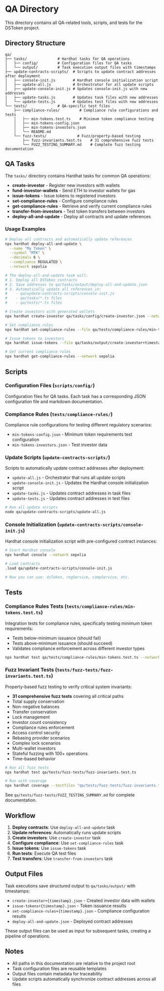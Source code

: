 # QA Directory

This directory contains all QA-related tools, scripts, and tests for the DSToken project.

## Directory Structure

```
qa/
├── tasks/              # Hardhat tasks for QA operations
│   ├── config/         # Configuration files for QA tasks
│   └── output/         # Task execution output files with timestamps
├── update-contracts-scripts/  # Scripts to update contract addresses after deployment
│   ├── console-init.js        # Hardhat console initialization script
│   ├── update-all.js          # Orchestrator for all update scripts
│   ├── update-console-init.js # Updates console-init.js with new addresses
│   ├── update-tasks.js        # Updates task files with new addresses
│   └── update-tests.js        # Updates test files with new addresses
└── tests/              # QA-specific test files
    ├── compliance-rules/         # Compliance rule configurations and tests
    │   ├── min-tokens.test.ts    # Minimum token compliance testing
    │   ├── min-tokens-config.json
    │   ├── min-tokens-investors.json
    │   └── README.md
    └── fuzz-tests/              # Fuzz/property-based testing
        ├── fuzz-invariants.test.ts    # 31 comprehensive fuzz tests
        └── FUZZ_TESTING_SUMMARY.md    # Complete fuzz testing documentation
```

## QA Tasks

The `tasks/` directory contains Hardhat tasks for common QA operations:

- **create-investor** - Register new investors with wallets
- **fund-investor-wallets** - Send ETH to investor wallets for gas
- **issue-tokens** - Issue tokens to registered investors
- **set-compliance-rules** - Configure compliance rules
- **get-compliance-rules** - Retrieve and verify current compliance rules
- **transfer-from-investors** - Test token transfers between investors
- **deploy-all-and-update** - Deploy all contracts and update references

### Usage Examples

```bash
# Deploy all contracts and automatically update references
npx hardhat deploy-all-and-update \
  --name "My Token" \
  --symbol "MTK" \
  --decimals 6 \
  --compliance REGULATED \
  --network sepolia

# The deploy-all-and-update task will:
# 1. Deploy all DSToken contracts
# 2. Save addresses to qa/tasks/output/deploy-all-and-update.json
# 3. Automatically update all references in:
#    - qa/update-contracts-scripts/console-init.js
#    - qa/tasks/*.ts files
#    - qa/tests/*.ts files

# Create investors with generated wallets
npx hardhat create-investor qa/tasks/config/create-investor.json --network sepolia --generatewallets

# Set compliance rules
npx hardhat set-compliance-rules --file qa/tests/compliance-rules/min-tokens-config.json --network sepolia

# Issue tokens to investors
npx hardhat issue-tokens --file qa/tasks/output/create-investor+timestamp.json --tokens 5 --network sepolia

# Get current compliance rules
npx hardhat get-compliance-rules --network sepolia
```

## Scripts

### Configuration Files (`scripts/config/`)

Configuration files for QA tasks. Each task has a corresponding JSON configuration file and markdown documentation.

### Compliance Rules (`tests/compliance-rules/`)

Compliance rule configurations for testing different regulatory scenarios:
- `min-tokens-config.json` - Minimum token requirements test configuration
- `min-tokens-investors.json` - Test investor data

### Update Scripts (`update-contracts-scripts/`)

Scripts to automatically update contract addresses after deployment:
- `update-all.js` - Orchestrator that runs all update scripts
- `update-console-init.js` - Updates the Hardhat console initialization script
- `update-tasks.js` - Updates contract addresses in task files
- `update-tests.js` - Updates contract addresses in test files

```bash
# Run all update scripts
node qa/update-contracts-scripts/update-all.js
```

### Console Initialization (`update-contracts-scripts/console-init.js`)

Hardhat console initialization script with pre-configured contract instances:

```bash
# Start Hardhat console
npx hardhat console --network sepolia

# Load contracts
.load qa/update-contracts-scripts/console-init.js

# Now you can use: dsToken, regService, compService, etc.
```

## Tests

### Compliance Rules Tests (`tests/compliance-rules/min-tokens.test.ts`)

Integration tests for compliance rules, specifically testing minimum token requirements:
- Tests below-minimum issuance (should fail)
- Tests above-minimum issuance (should succeed)
- Validates compliance enforcement across different investor types

```bash
npx hardhat test qa/tests/compliance-rules/min-tokens.test.ts --network sepolia
```

### Fuzz Invariant Tests (`tests/fuzz-tests/fuzz-invariants.test.ts`)

Property-based fuzz testing to verify critical system invariants:
- **31 comprehensive fuzz tests** covering all critical paths
- Total supply conservation
- Non-negative balances
- Transfer conservation
- Lock management
- Investor count consistency
- Compliance rules enforcement
- Access control security
- Rebasing provider scenarios
- Complex lock scenarios
- Multi-wallet investors
- Stateful fuzzing with 100+ operations
- Time-based behavior

```bash
# Run all fuzz tests
npx hardhat test qa/tests/fuzz-tests/fuzz-invariants.test.ts

# Run with coverage
npx hardhat coverage --testfiles "qa/tests/fuzz-tests/fuzz-invariants.test.ts"
```

See `qa/tests/fuzz-tests/FUZZ_TESTING_SUMMARY.md` for complete documentation.

## Workflow

1. **Deploy contracts**: Use `deploy-all-and-update` task
2. **Update references**: Automatically runs update scripts
3. **Create investors**: Use `create-investor` task
4. **Configure compliance**: Use `set-compliance-rules` task
5. **Issue tokens**: Use `issue-tokens` task
6. **Run tests**: Execute QA test files
7. **Test transfers**: Use `transfer-from-investors` task

## Output Files

Task executions save structured output to `qa/tasks/output/` with timestamps:
- `create-investor+{timestamp}.json` - Created investor data with wallets
- `issue-tokens+{timestamp}.json` - Token issuance results
- `set-compliance-rules+{timestamp}.json` - Compliance configuration results
- `deploy-all-and-update.json` - Deployed contract addresses

These output files can be used as input for subsequent tasks, creating a pipeline of operations.

## Notes

- All paths in this documentation are relative to the project root
- Task configuration files are reusable templates
- Output files contain metadata for traceability
- Update scripts automatically synchronize contract addresses across all files

